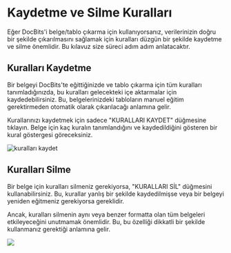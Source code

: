 # Kaydetme ve Silme Kuralları

Eğer DocBits'i belge/tablo çıkarma için kullanıyorsanız, verilerinizin doğru bir şekilde çıkarılmasını sağlamak için kuralları düzgün bir şekilde kaydetme ve silme önemlidir. Bu kılavuz size süreci adım adım anlatacaktır.

## Kuralları Kaydetme

Bir belgeyi DocBits'te eğittiğinizde ve tablo çıkarma için tüm kuralları tanımladığınızda, bu kuralları gelecekteki içe aktarmalar için kaydedebilirsiniz. Bu, belgelerinizdeki tabloların manuel eğitim gerektirmeden otomatik olarak çıkarılacağı anlamına gelir.

Kurallarınızı kaydetmek için sadece "KURALLARI KAYDET" düğmesine tıklayın. Belge için kaç kuralın tanımlandığını ve kaydedildiğini gösteren bir kural göstergesi göreceksiniz.

![kuralları kaydet](https://lh7-us.googleusercontent.com/zVn_mYiL7PwiILj2gJ4sxaPKpEUNOfKwryiZJ2Umk2SpvGHZ8OVUznBReJHqCM7UstWTt6nq0azJrtPDK_2q4jVUZgsE7bf6toT9kl57wByn4EG3JqafBfZt5G54OZ8okUfpLUH1tvHb0mZIC119I4k)

## Kuralları Silme

Bir belge için kuralları silmeniz gerekiyorsa, "KURALLARI SİL" düğmesini kullanabilirsiniz. Bu, kurallar yanlış bir şekilde kaydedilmişse veya bir belgeyi yeniden eğitmeniz gerekiyorsa gereklidir.

Ancak, kuralları silmenin aynı veya benzer formatta olan tüm belgeleri etkileyeceğini unutmamak önemlidir. Bu, bu özelliği dikkatli bir şekilde kullanmanız gerektiği anlamına gelir.

![](https://lh7-us.googleusercontent.com/KyfMBBv2ghBgSmqTZ4zMVsHKaoAVwcha8XRhUPNPrVMNwsmHXCDMDSsmkJYE2EYWynD1SzMcf57dmqvGIC4u3UpQohRxZW3A2RNICsNyI6Du0-jd3ZibupkTwRnYoD_XUAbfypZ5iQj-9Z0XN_SreUs)
